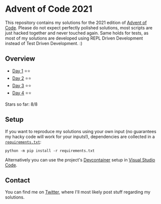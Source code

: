 # Advent of Code 2021

This repository contains my solutions for the 2021 edition of [Advent of Code](https://adventofcode.com/2021). Please do not expect perfectly polished solutions, most scripts are just hacked together and never touched again. Same holds for tests, as most of my solutions are developed using REPL Driven Development instead of Test Driven Development. :)

## Overview

- [Day 1](./day1) ⭐⭐
- [Day 2](./day2) ⭐⭐
- [Day 3](./day3) ⭐⭐
- [Day 4](./day4) ⭐⭐

Stars so far: 8/8

## Setup

If you want to reproduce my solutions using your own input (no guarantees my hacky code will work for your inputs!), dependencies are collected in a [`requirements.txt`](./requirements.txt):

```shell
python -m pip install -r requirements.txt
```

Alternatively you can use the project's [Devcontainer](./.devcontainer) setup in [Visual Studio Code](https://code.visualstudio.com/docs/remote/containers).

## Contact

You can find me on [Twitter](https://twitter.com/shimst3r), where I'll most likely post stuff regarding my solutions.
